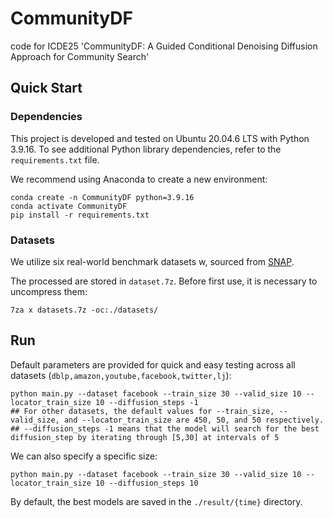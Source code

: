 # CommunityDF
code for ICDE25 'CommunityDF: A Guided Conditional Denoising Diffusion Approach for Community Search'



## Quick Start

### Dependencies

This project is developed and tested on Ubuntu 20.04.6 LTS with Python 3.9.16. To see additional Python library dependencies, refer to the `requirements.txt` file.

We recommend using Anaconda to create a new environment:
```
conda create -n CommunityDF python=3.9.16
conda activate CommunityDF
pip install -r requirements.txt
```
 

### Datasets

We utilize six real-world benchmark datasets w, sourced from [SNAP](https://snap.stanford.edu/data/).

The processed  are stored in `dataset.7z`. Before first use, it is necessary to uncompress them:
```
7za x datasets.7z -oc:./datasets/
```

## Run

Default parameters are provided for quick and easy testing across all datasets (`dblp,amazon,youtube,facebook,twitter,lj`):

```
python main.py --dataset facebook --train_size 30 --valid_size 10 --locator_train_size 10 --diffusion_steps -1  
## For other datasets, the default values for --train_size, --valid_size, and --locator_train_size are 450, 50, and 50 respectively.  
## --diffusion_steps -1 means that the model will search for the best diffusion_step by iterating through [5,30] at intervals of 5
```

We can also specify a specific size:
```
python main.py --dataset facebook --train_size 30 --valid_size 10 --locator_train_size 10 --diffusion_steps 10
```


By default, the best models are saved in the `./result/{time}` directory.